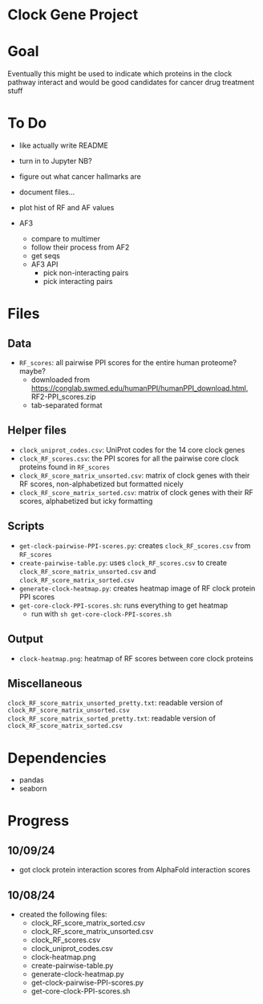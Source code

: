 Clock Gene Project
==================

# Goal
Eventually this might be used to indicate which proteins in the clock pathway interact and would be good candidates for cancer drug treatment stuff

# To Do
* like actually write README
* turn in to Jupyter NB?
* figure out what cancer hallmarks are
* document files...

* plot hist of RF and AF values
* AF3
    * compare to multimer
    * follow their process from AF2
    * get seqs
    * AF3 API
        * pick non-interacting pairs
        * pick interacting pairs

# Files
## Data
* `RF_scores`: all pairwise PPI scores for the entire human proteome? maybe?
    * downloaded from https://conglab.swmed.edu/humanPPI/humanPPI_download.html, RF2-PPI_scores.zip
    * tab-separated format

## Helper files
* `clock_uniprot_codes.csv`: UniProt codes for the 14 core clock genes
* `clock_RF_scores.csv`: the PPI scores for all the pairwise core clock proteins found in `RF_scores` 
* `clock_RF_score_matrix_unsorted.csv`: matrix of clock genes with their RF scores, non-alphabetized but formatted nicely
* `clock_RF_score_matrix_sorted.csv`: matrix of clock genes with their RF scores, alphabetized but icky formatting 

## Scripts
* `get-clock-pairwise-PPI-scores.py`: creates `clock_RF_scores.csv` from `RF_scores`
* `create-pairwise-table.py`: uses `clock_RF_scores.csv` to create `clock_RF_score_matrix_unsorted.csv` and `clock_RF_score_matrix_sorted.csv`
* `generate-clock-heatmap.py`: creates heatmap image of RF clock protein PPI scores
* `get-core-clock-PPI-scores.sh`: runs everything to get heatmap
    * run with `sh get-core-clock-PPI-scores.sh`

## Output
* `clock-heatmap.png`: heatmap of RF scores between core clock proteins

## Miscellaneous
`clock_RF_score_matrix_unsorted_pretty.txt`: readable version of `clock_RF_score_matrix_unsorted.csv`
`clock_RF_score_matrix_sorted_pretty.txt`: readable version of `clock_RF_score_matrix_sorted.csv`

# Dependencies
* pandas
* seaborn

# Progress
## 10/09/24
* got clock protein interaction scores from AlphaFold interaction scores  

## 10/08/24
* created the following files:
    * clock_RF_score_matrix_sorted.csv
    * clock_RF_score_matrix_unsorted.csv
    * clock_RF_scores.csv
    * clock_uniprot_codes.csv
    * clock-heatmap.png
    * create-pairwise-table.py
    * generate-clock-heatmap.py
    * get-clock-pairwise-PPI-scores.py
    * get-core-clock-PPI-scores.sh